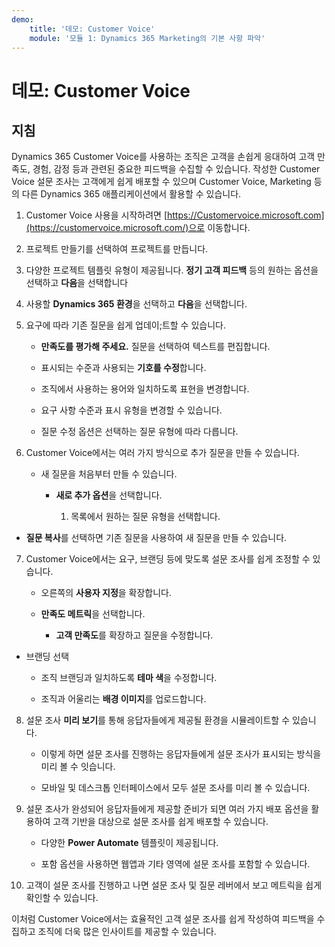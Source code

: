 ```yaml
---
demo:
    title: '데모: Customer Voice'
    module: '모듈 1: Dynamics 365 Marketing의 기본 사항 파악'
---
```


# 데모: Customer Voice

## 지침

Dynamics 365 Customer Voice를 사용하는 조직은 고객을 손쉽게 응대하여 고객 만족도, 경험, 감정 등과 관련된 중요한 피드백을 수집할 수 있습니다. 작성한 Customer Voice 설문 조사는 고객에게 쉽게 배포할 수 있으며 Customer Voice, Marketing 등의 다른 Dynamics 365 애플리케이션에서 활용할 수 있습니다. 

1. Customer Voice 사용을 시작하려면 [https://Customervoice.microsoft.com](https://customervoice.microsoft.com/)으로 이동합니다. 

2. 프로젝트 만들기를 선택하여 프로젝트를 만듭니다.

3. 다양한 프로젝트 템플릿 유형이 제공됩니다. **정기 고객 피드백** 등의 원하는 옵션을 선택하고 **다음**을 선택합니다

4. 사용할 **Dynamics 365 환경**을 선택하고 **다음**을 선택합니다.

5. 요구에 따라 기존 질문을 쉽게 업데이;트할 수 있습니다.

	- **만족도를 평가해 주세요.** 질문을 선택하여 텍스트를 편집합니다.

	- 표시되는 수준과 사용되는 **기호를 수정**합니다. 

	- 조직에서 사용하는 용어와 일치하도록 표현을 변경합니다. 

	- 요구 사항 수준과 표시 유형을 변경할 수 있습니다.

	- 질문 수정 옵션은 선택하는 질문 유형에 따라 다릅니다.

6. Customer Voice에서는 여러 가지 방식으로 추가 질문을 만들 수 있습니다. 

	- 새 질문을 처음부터 만들 수 있습니다.

		- **새로 추가 옵션**을 선택합니다.

			1. 목록에서 원하는 질문 유형을 선택합니다.

- **질문 복사**를 선택하면 기존 질문을 사용하여 새 질문을 만들 수 있습니다.

7. Customer Voice에서는 요구, 브랜딩 등에 맞도록 설문 조사를 쉽게 조정할 수 있습니다. 

	- 오른쪽의 **사용자 지정**을 확장합니다.

	- **만족도 메트릭**을 선택합니다.

		- **고객 만족도**를 확장하고 질문을 수정합니다.

- 브랜딩 선택

	- 조직 브랜딩과 일치하도록 **테마 색**을 수정합니다.

	- 조직과 어울리는 **배경 이미지**를 업로드합니다.

8. 설문 조사 **미리 보기**를 통해 응답자들에게 제공될 환경을 시뮬레이트할 수 있습니다. 

	- 이렇게 하면 설문 조사를 진행하는 응답자들에게 설문 조사가 표시되는 방식을 미리 볼 수 잇습니다. 

	- 모바일 및 데스크톱 인터페이스에서 모두 설문 조사를 미리 볼 수 있습니다. 

9. 설문 조사가 완성되어 응답자들에게 제공할 준비가 되면 여러 가지 배포 옵션을 활용하여 고객 기반을 대상으로 설문 조사를 쉽게 배포할 수 있습니다.

	- 다양한 **Power Automate** 템플릿이 제공됩니다. 

	- 포함 옵션을 사용하면 웹앱과 기타 영역에 설문 조사를 포함할 수 있습니다. 

10. 고객이 설문 조사를 진행하고 나면 설문 조사 및 질문 레버에서 보고 메트릭을 쉽게 확인할 수 있습니다. 

이처럼 Customer Voice에서는 효율적인 고객 설문 조사를 쉽게 작성하여 피드백을 수집하고 조직에 더욱 많은 인사이트를 제공할 수 있습니다. 

 
